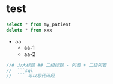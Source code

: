 # test

```sql
select * from my_patient
delete * from xxx
```



- aa
  - aa-1
  - aa-2

```js
//# 为大标题 ## 二级标题 - 列表 + 二级列表  
//  ```sql
//  ``` 可以写代码段
```

